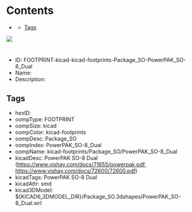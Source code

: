 



Contents
========

* [](#)
	* [Tags](#tags)
  
![][im]
# 

- ID: FOOTPRINT-kicad-kicad-footprints-Package_SO-PowerPAK_SO-8_Dual
- Name: 
- Description: 

## Tags

- hexID: 
- oompType: FOOTPRINT
- oompSize: kicad
- oompColor: kicad-footprints
- oompDesc: Package_SO
- oompIndex: PowerPAK_SO-8_Dual
- oompName: kicad-footprints/Package_SO/PowerPAK_SO-8_Dual
- kicadDesc: PowerPAK SO-8 Dual (https://www.vishay.com/docs/71655/powerpak.pdf, https://www.vishay.com/docs/72600/72600.pdf)
- kicadTags: PowerPAK SO-8 Dual
- kicadAttr: smd
- kicad3DModel: ${KICAD6_3DMODEL_DIR}/Package_SO.3dshapes/PowerPAK_SO-8_Dual.wrl



[im]: image.png
